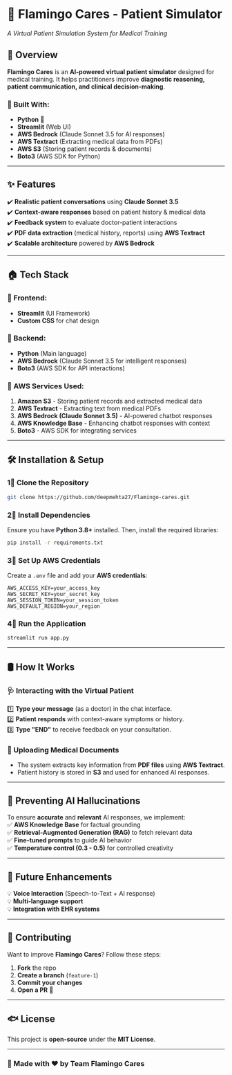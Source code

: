 # 🥩 Flamingo Cares - Patient Simulator  
_A Virtual Patient Simulation System for Medical Training_

## 📌 Overview  
**Flamingo Cares** is an **AI-powered virtual patient simulator** designed for medical training. It helps practitioners improve **diagnostic reasoning, patient communication, and clinical decision-making**.

### 🔹 Built With:  
- **Python** 🐍  
- **Streamlit** (Web UI)  
- **AWS Bedrock** (Claude Sonnet 3.5 for AI responses)  
- **AWS Textract** (Extracting medical data from PDFs)  
- **AWS S3** (Storing patient records & documents)  
- **Boto3** (AWS SDK for Python)  

---

## ✨ Features  
✔️ **Realistic patient conversations** using **Claude Sonnet 3.5**  
✔️ **Context-aware responses** based on patient history & medical data  
✔️ **Feedback system** to evaluate doctor-patient interactions  
✔️ **PDF data extraction** (medical history, reports) using **AWS Textract**  
✔️ **Scalable architecture** powered by **AWS Bedrock**  

---

## 🏠 Tech Stack  

### 📌 Frontend:  
- **Streamlit** (UI Framework)  
- **Custom CSS** for chat design  

### 📌 Backend:  
- **Python** (Main language)  
- **AWS Bedrock** (Claude Sonnet 3.5 for intelligent responses)  
- **Boto3** (AWS SDK for API interactions)  

### 📌 AWS Services Used:  
1. **Amazon S3** - Storing patient records and extracted medical data  
2. **AWS Textract** - Extracting text from medical PDFs  
3. **AWS Bedrock (Claude Sonnet 3.5)** - AI-powered chatbot responses  
4. **AWS Knowledge Base** - Enhancing chatbot responses with context  
5. **Boto3** - AWS SDK for integrating services  

---

## 🛠️ Installation & Setup  

### 1⃣ Clone the Repository  
```sh  
git clone https://github.com/deepmehta27/Flamingo-cares.git 
```

### 2⃣ Install Dependencies  
Ensure you have **Python 3.8+** installed. Then, install the required libraries:  
```sh  
pip install -r requirements.txt  
```

### 3⃣ Set Up AWS Credentials  
Create a `.env` file and add your **AWS credentials**:  
```
AWS_ACCESS_KEY=your_access_key  
AWS_SECRET_KEY=your_secret_key  
AWS_SESSION_TOKEN=your_session_token  
AWS_DEFAULT_REGION=your_region  
```

### 4⃣ Run the Application  
```sh  
streamlit run app.py  
```

---

## 🛢️ How It Works  

### 🩺 Interacting with the Virtual Patient  
1️⃣ **Type your message** (as a doctor) in the chat interface.  
2️⃣ **Patient responds** with context-aware symptoms or history.  
3️⃣ **Type "END"** to receive feedback on your consultation.  

### 📝 Uploading Medical Documents  
- The system extracts key information from **PDF files** using **AWS Textract**.  
- Patient history is stored in **S3** and used for enhanced AI responses.  

---

## 🤖 Preventing AI Hallucinations  
To ensure **accurate** and **relevant** AI responses, we implement:  
✅ **AWS Knowledge Base** for factual grounding  
✅ **Retrieval-Augmented Generation (RAG)** to fetch relevant data  
✅ **Fine-tuned prompts** to guide AI behavior  
✅ **Temperature control (0.3 - 0.5)** for controlled creativity  

---

## 🚀 Future Enhancements  
💡 **Voice Interaction** (Speech-to-Text + AI response)  
💡 **Multi-language support**  
💡 **Integration with EHR systems**  

---

## 🤝 Contributing  
Want to improve **Flamingo Cares**? Follow these steps:  
1. **Fork** the repo  
2. **Create a branch** (`feature-1`)  
3. **Commit your changes**  
4. **Open a PR** 🚀  

---

## 🐟 License  
This project is **open-source** under the **MIT License**.  

---

### 🚀 Made with ❤️ by Team Flamingo Cares  

